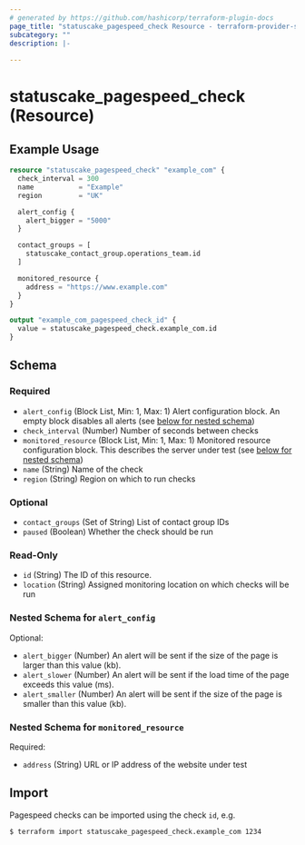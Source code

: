 ```yaml
---
# generated by https://github.com/hashicorp/terraform-plugin-docs
page_title: "statuscake_pagespeed_check Resource - terraform-provider-statuscake"
subcategory: ""
description: |-
  
---
```


# statuscake_pagespeed_check (Resource)



## Example Usage

```terraform
resource "statuscake_pagespeed_check" "example_com" {
  check_interval = 300
  name           = "Example"
  region         = "UK"

  alert_config {
    alert_bigger = "5000"
  }

  contact_groups = [
    statuscake_contact_group.operations_team.id
  ]

  monitored_resource {
    address = "https://www.example.com"
  }
}

output "example_com_pagespeed_check_id" {
  value = statuscake_pagespeed_check.example_com.id
}
```

<!-- schema generated by tfplugindocs -->
## Schema

### Required

- `alert_config` (Block List, Min: 1, Max: 1) Alert configuration block. An empty block disables all alerts (see [below for nested schema](#nestedblock--alert_config))
- `check_interval` (Number) Number of seconds between checks
- `monitored_resource` (Block List, Min: 1, Max: 1) Monitored resource configuration block. This describes the server under test (see [below for nested schema](#nestedblock--monitored_resource))
- `name` (String) Name of the check
- `region` (String) Region on which to run checks

### Optional

- `contact_groups` (Set of String) List of contact group IDs
- `paused` (Boolean) Whether the check should be run

### Read-Only

- `id` (String) The ID of this resource.
- `location` (String) Assigned monitoring location on which checks will be run

<a id="nestedblock--alert_config"></a>
### Nested Schema for `alert_config`

Optional:

- `alert_bigger` (Number) An alert will be sent if the size of the page is larger than this value (kb).
- `alert_slower` (Number) An alert will be sent if the load time of the page exceeds this value (ms).
- `alert_smaller` (Number) An alert will be sent if the size of the page is smaller than this value (kb).


<a id="nestedblock--monitored_resource"></a>
### Nested Schema for `monitored_resource`

Required:

- `address` (String) URL or IP address of the website under test

## Import

Pagespeed checks can be imported using the check `id`, e.g.

```
$ terraform import statuscake_pagespeed_check.example_com 1234
```
